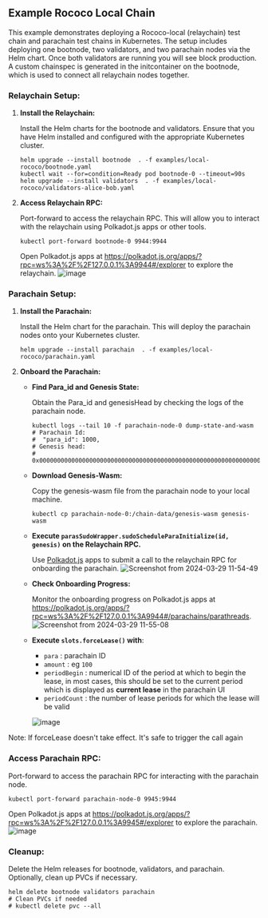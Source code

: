 ## Example Rococo Local Chain
This example demonstrates deploying a Rococo-local (relaychain) test chain and parachain test chains in Kubernetes. 
The setup includes deploying one bootnode, two validators, and two parachain nodes via the Helm chart. 
Once both validators are running you will see block production. 
A custom chainspec is generated in the initcontainer on the bootnode, which is used to connect all relaychain nodes together.

### Relaychain Setup:
1. **Install the Relaychain:**
   
   Install the Helm charts for the bootnode and validators. Ensure that you have Helm installed and configured with the appropriate Kubernetes cluster.
   ```shell
   helm upgrade --install bootnode  . -f examples/local-rococo/bootnode.yaml
   kubectl wait --for=condition=Ready pod bootnode-0 --timeout=90s
   helm upgrade --install validators  . -f examples/local-rococo/validators-alice-bob.yaml
   ```

3. **Access Relaychain RPC:**
   
   Port-forward to access the relaychain RPC. This will allow you to interact with the relaychain using Polkadot.js apps or other tools.
   ```shell
   kubectl port-forward bootnode-0 9944:9944
   ```
   Open Polkadot.js apps at https://polkadot.js.org/apps/?rpc=ws%3A%2F%2F127.0.0.1%3A9944#/explorer to explore the relaychain.
   ![image](https://github.com/paritytech/helm-charts/assets/24387396/c6183545-b423-46f5-b376-f30bf3f2e5f6)


### Parachain Setup:
1. **Install the Parachain:**
   
   Install the Helm chart for the parachain. This will deploy the parachain nodes onto your Kubernetes cluster.
   ```shell
   helm upgrade --install parachain  . -f examples/local-rococo/parachain.yaml
   ```

2. **Onboard the Parachain:**
   - **Find Para_id and Genesis State:**
     
     Obtain the Para_id and genesisHead by checking the logs of the parachain node.
     ```shell
     kubectl logs --tail 10 -f parachain-node-0 dump-state-and-wasm
     # Parachain Id: 
     #  "para_id": 1000,
     # Genesis head:  
     # 0x00000000000000000000000000000000000000000000000000000000000000000061dc4546910e4a874f59af705dd079344ecb7759f526cf86cf21db67473d0b4f03170a2e7597b7b7e3d84c05391d139a62b157e78786d8c082f29dcf4c11131400
     ```
   - **Download Genesis-Wasm:**
     
     Copy the genesis-wasm file from the parachain node to your local machine.
     ```shell
     kubectl cp parachain-node-0:/chain-data/genesis-wasm genesis-wasm
     ```
   - **Execute `parasSudoWrapper.sudoScheduleParaInitialize(id, genesis)` on the Relaychain RPC.**
     
     Use [Polkadot.js](https://polkadot.js.org/apps/?rpc=ws%3A%2F%2F127.0.0.1%3A9944#/sudo) apps to submit a call to the relaychain RPC for onboarding the parachain.
     ![Screenshot from 2024-03-29 11-54-49](https://github.com/paritytech/helm-charts/assets/24387396/1c0a178e-f842-4cfa-97f7-22c08f40b2ce)

   - **Check Onboarding Progress:**
     
     Monitor the onboarding progress on Polkadot.js apps at https://polkadot.js.org/apps/?rpc=ws%3A%2F%2F127.0.0.1%3A9944#/parachains/parathreads.
     ![Screenshot from 2024-03-29 11-55-08](https://github.com/paritytech/helm-charts/assets/24387396/8de4849c-e212-4e61-a348-5bcab9cc32a6)
   - **Execute `slots.forceLease()` with**:
        * `para` : parachain ID
        * `amount` : eg `100`
        * `periodBegin` : numerical ID of the period at which to begin the lease,  in most cases, this should be set to the current period which is displayed as **current lease** in the parachain UI
        * `periodCount` : the number of lease periods for which the lease will be valid
     
     ![image](https://github.com/paritytech/helm-charts/assets/24387396/0e4362fa-4987-4b9e-a9a9-4709e476bb7c)


Note: If forceLease doesn't take effect. It's safe to trigger the call again

### Access Parachain RPC:
Port-forward to access the parachain RPC for interacting with the parachain node.
```shell
kubectl port-forward parachain-node-0 9945:9944
```
Open Polkadot.js apps at https://polkadot.js.org/apps/?rpc=ws%3A%2F%2F127.0.0.1%3A9945#/explorer to explore the parachain.
![image](https://github.com/paritytech/helm-charts/assets/24387396/cbf12f54-18b5-443c-892d-7632fe790b88)


### Cleanup:
Delete the Helm releases for bootnode, validators, and parachain. Optionally, clean up PVCs if necessary.
```shell
helm delete bootnode validators parachain
# Clean PVCs if needed
# kubectl delete pvc --all
```
